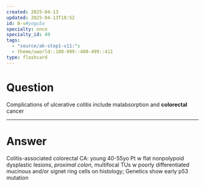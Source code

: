 ```yaml
---
created: 2025-04-13
updated: 2025-04-13T10:52
id: B-v#yogu5a
specialty: onco
specialty_id: 49
tags:
  - "source/ak-step1-v11:": 
  - theme/uworld::100-999::400-499::411
type: flashcard
---
```


# Question
Complications of ulcerative colitis include malabsorption and **colorectal** cancer

---

# Answer
Colitis-associated colorectal CA: young 40-55yo Pt w flat nonpolypoid dysplastic lesions, *proximal colon*, multifocal TUs w poorly differentiated mucinous and/or signet ring cells on histology; Genetics show early p53 mutation